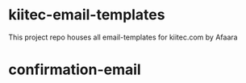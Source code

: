 # kiitec-email-templates
This project repo houses all email-templates for kiitec.com by Afaara
# confirmation-email
